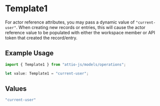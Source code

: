 # Template1

For actor reference attributes, you may pass a dynamic value of `"current-user"`. When creating new records or entries, this will cause the actor reference value to be populated with either the workspace member or API token that created the record/entry.

## Example Usage

```typescript
import { Template1 } from "attio-js/models/operations";

let value: Template1 = "current-user";
```

## Values

```typescript
"current-user"
```